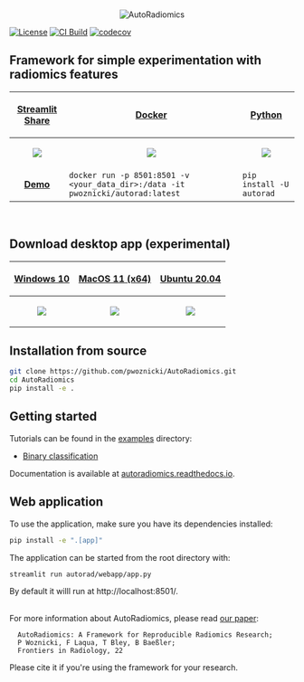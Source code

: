 <p align="center">
<br>
  <img src="docs/images/logo.png" alt="AutoRadiomics">
</p>

[![License](https://img.shields.io/badge/license-Apache%202.0-green.svg)](https://opensource.org/licenses/Apache-2.0)
[![CI Build](https://github.com/pwoznicki/AutoRadiomics/actions/workflows/testing.yml/badge.svg)](https://github.com/pwoznicki/AutoRadiomics/commits/main)
[![codecov](https://codecov.io/gh/pwoznicki/AutoRadiomics/branch/main/graph/badge.svg)](https://codecov.io/gh/pwoznicki/AutoRadiomics)

## Framework for simple experimentation with radiomics features

| <p align="center"><a href="https://pwoznicki-autoradiomics-autoradwebappapp-streamlit-demo-w7ej7a.streamlit.app"> Streamlit Share | <p align="center"><a href="https://hub.docker.com/repository/docker/pwoznicki/autorad"> Docker          | <p align="center"><a href="https://pypi.org/project/autorad/"> Python                                          |
| ------------------------------------------------------------------------------------------------------------------ | ------------------------------------------------------------------------------------------------------------- | -------------------------------------------------------------------------------------------------------------- |
| <p align="center"><img src="https://github.com/pwoznicki/AutoRadiomics/raw/main/docs/images/streamlit.png" /></p>  | <p align="center"><img src="https://github.com/pwoznicki/AutoRadiomics/raw/main/docs/images/docker.png"/></p> | <p align="center"><img src="https://github.com/pwoznicki/AutoRadiomics/raw/main/docs/images/python.png" /></p> |
| <p align="center"><a href="https://pwoznicki-autoradiomics-autoradwebappapp-streamlit-demo-w7ej7a.streamlit.app"> **Demo**        | `docker run -p 8501:8501 -v <your_data_dir>:/data -it pwoznicki/autorad:latest`                            | `pip install -U autorad`                                                                                |

&nbsp;


## Download desktop app (experimental)
| <p align="center"><a href="https://drive.google.com/uc?export=download&id=1fZyBeMvFUZXn7ND_FgeQRV3W68Dn6zZb"> Windows 10 | <p align="center"><a href="https://drive.google.com/uc?export=download&id=1N3JLv2h00Pp8XfwWXbBWvr7OnQ2h9pNu"> MacOS 11 (x64) | <p align="center"><a href="https://drive.google.com/uc?export=download&id=1SDG7J5ucwd4Nkq-5fAeArLKvHTcD045M"> Ubuntu 20.04                                          |
| ------------------------------------------------------------------------------------------------------------------ | ------------------------------------------------------------------------------------------------------------- | -------------------------------------------------------------------------------------------------------------- |
| <p align="center"><img src="https://github.com/pwoznicki/AutoRadiomics/raw/main/docs/images/windows.png" /></p>  | <p align="center"><img src="https://github.com/pwoznicki/AutoRadiomics/raw/main/docs/images/macos.png"/></p> | <p align="center"><img src="https://github.com/pwoznicki/AutoRadiomics/raw/main/docs/images/ubuntu.png" /></p> |


## Installation from source

```bash
git clone https://github.com/pwoznicki/AutoRadiomics.git
cd AutoRadiomics
pip install -e .
```

## Getting started

Tutorials can be found in the [examples](./examples/) directory:

- [Binary classification](./examples/example_WORC.ipynb)

Documentation is available at [autoradiomics.readthedocs.io](https://autoradiomics.readthedocs.io/en/latest/).

## Web application

To use the application, make sure you have its dependencies installed:
```bash
pip install -e ".[app]"
```

The application can be started from the root directory with:

```bash
streamlit run autorad/webapp/app.py
```

By default it willl run at http://localhost:8501/.
<br/><br/>

For more information about AutoRadiomics, please read [our paper](https://www.frontiersin.org/articles/10.3389/fradi.2022.919133/full):
```
  AutoRadiomics: A Framework for Reproducible Radiomics Research;
  P Woznicki, F Laqua, T Bley, B Baeßler;
  Frontiers in Radiology, 22
```
Please cite it if you're using the framework for your research.
